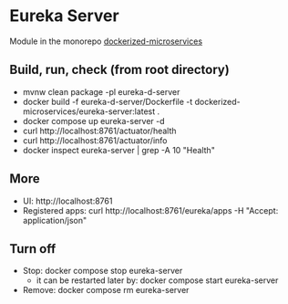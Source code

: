 # Eureka Server

Module in the monorepo [dockerized-microservices](../README.md)

## Build, run, check (from root directory)

- mvnw clean package -pl eureka-d-server
- docker build -f eureka-d-server/Dockerfile -t dockerized-microservices/eureka-server:latest .
- docker compose up eureka-server -d
- curl http://localhost:8761/actuator/health
- curl http://localhost:8761/actuator/info
- docker inspect eureka-server | grep -A 10 "Health"

## More
- UI: http://localhost:8761
- Registered apps: curl http://localhost:8761/eureka/apps -H "Accept: application/json"

## Turn off
- Stop: docker compose stop eureka-server
    - it can be restarted later by: docker compose start eureka-server
- Remove: docker compose rm eureka-server
